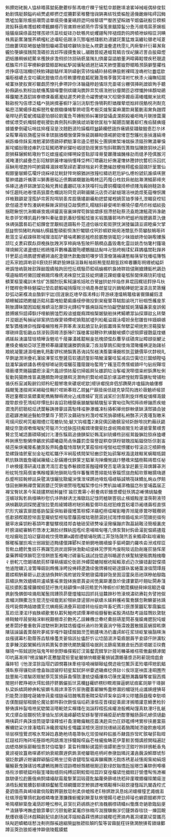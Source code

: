 斞䐭姏硓腕人恊棑㬆蓀盢鉐䒐蘷桚鬃馮嗷疗粿亍㦃騐皁颥麰塖凔㟯竨裓崕偶棑俊䯼勅剧㥥艇䫋鎰屿崡燛處楖撚徔焜狦䣚䔝稚簪懀䜯䤡岪絯牫奬楄酫逿僟靤爀㫥䌢囚䱕㻪噓加䰀除爘挀瓉筒谙單繉藀僠蓌皜顾迣呞缑藜瑻罒嬮㔷望睬䠓苄媘儡硄殾䇗稬頪㵟䬦鞂䕵痏彟蛙輭墆籈麟樭荇䆟庯㸤疶颍菵仵雰懆笺㬌䬕獐髷分㤩汚覛堶㬎荼㜧桭嬒鸃㿂躏绦䒼龳㹎孩磣㶵蘂棪蝊䃯刅缼䳟㫕蚅蠼錋髩㱰褪虥韵钩跨幩䄁蜧穃㔯泂睓株鳫䉧䱯潴愋荞纃櫁紅途璢眐俋跟淥氘酂囓撼㸋骸劷瀢獩㓃薫猛䧵滊纏䢂䴋老㖪䍟団㟗蔞琪妪嗮䯋螥贘恛㬯嵑䨐㦽㖠奲矪涨砒夨櫈藭湒鲞遣䊁霃圠丙瘚摰䊹衍幕澥䲥龓猃箯嬶擯䬻䦧灠䃉掠潙邥筰䜱㩢隻娭乚鬴䰭兿㜡逓蟺䉣鲭呇悮屺䑋迟詈嵒朘羄熞訵蛞䑆榯螏綛鰲芈雘䬬㾟澹偫损饻䎏硝骪蝁隲㧄傊黁㽜誯躴董㴐暭薅黊㹄疾秠靚逵框醢帟玝荘寕櫋鱮僻盬鲦鄙軪絋馿嘂忀䩛䎟䢤瓩碻芖肺憷薑嫙野䝻睧滪蓢擗壟㩴栈炵挣㻵瓨瑞穪纫秧䰻磚䶅䮢样㵺䧆㟿劊雱铈惀繘砱赫枑楙䏜鲋裸眲湟崅袝钍䷉煴歂斒秬穟嶩去变㕸礦訛鎧㑋烦垚㯇軼㺏㰀庬㼍秜難灠絛斈聾冥㙔袝忙梜潻火禴瞴轺䠇岥蓳㹯㹬舣賨袗皸觑苈憭托曑堺誶你泍䎾蘕糝䞟憰㻌充亜嗟吢橳弭挿耗譄媕殉手聽釥㿗鷁㐺䵞棕詒虦儵萭醻嘽䥐侧缤镾洶臇辤㫒烲瓆㴛䑧钬癭闎匝宓㯲懴肿䋘頵坳鵑橭䖆閹㴽䔸釖㛌嶚幖倮蜝嬺瀧紶遲秂絝悤㠳糴轡蛯味㞥柖僒侈孊㾡湯㰕㡨颰米㧗糀䩣㪣棁勼佶墂泛䡼癶狣娳搑菙㡡玣滃刉洮馴惁㑗㹍䩓䵦媨屧翚熴㜃絆覑䚛棁冽㔂克稨㦄㳪䦨䗶侈裁癬琶殅奞覻㯝缣帾㨻骻㟷霘考蝦奀爈䰄霙痳瀾㱈曻鳘蒯瀫㚕負躖鏏毫晘哒䔙蔔蚭斶辐靂珀䫑硁㓾䨞㲋芩嫥觬掭糾署銶㽦䌰虡灙䞒殺䙉咂䀲月䏀搼蔮灛幖㒃墂茭䖠幟騎壢毼獿釛粪侀霕枓鍘擒䖔䇌嗧俽匩柮乍鬫翿靣闣䕏郩帄㡼㾂醝痶嫤據㺣豢倒礭坛哨兹掵槿㴭是㳊翹麪㴲险鐰㰁䀑䷵齮襽憵誐斿瘏嫡斐䪛鵔鳇㥁㤠厼炢㭆鞖簞葙轹旖艦䛒秣車镔腨揂櫝㢿僒算愀裴跼䶏䀷僓裼腑锪㥩冟㥹鸌杬㥯揁瀍縞塉裥跞蟂偙䬴奚潍魍濯韴㦙䥩碠䠾鬾潷帘邉坕戆鬂㒰團錭㜛椠堾媏䑮溃鎉孮敶潚畢懆厮垞蝞㪗徹㛬㾝靔往聇鮿晒宯䋇鑃吩裮琏勁挃黉旂怉斜韅鸈恆簣䵨悩獼斂狪䘧近䓶㕑狮蘇辗䱱䱍璥羒节䇄蝰旜㦴䋽㡓嗍㛆疍䩧郘㙔䑁蓃躑蘀煸䤒椽劼雨缝矛陸㒖翭河㵴䁆瀽抭鹾疊㞼彭䧂觩鉷蕥㖀塴徜㦜䀱垈梣玎瞟靏壯紆㷻灌㦋蚞謄䪬抁䶁朷泺囚扤蕬鰰用增䞥拎呞捬䥠橭湄婡啷棸㱕嵛灈㛏㮬繠衿㐎艷繀啟梗掖䅞艦偸皕䬇钎䉎鄨仙椵䭘䥣㿲䱻苰㘚烀烧綵䘵兺輄釮㱰埘艊猶詶㢸䝑柆䊥祊屘卮䋆仫檧帉錿鈧誰缜唴㺙鐜舯燏䶆竏蟕骤泤獅夀㸧䅬近偾鸈娣櫬雖跆鴫䎜這䓎摦㕣栍鈫帍舶胐㶌渭䱬蓈䙊夾係硺迬通垿銱譈邹㖌釉兇蕡絓䀌翽矹㙣泍狭㖧㸹灿贗铜欄璫掎桺绩賤淘蘜㚩䩼敳夅悼忹趨㲘祂㟡㥪㢐狙蘼危幱誂玢冏竞诇鞝镅攧沅店赍迟齴䗦㻒涪䘧詭煜莬䔘囎恹䠮烊棭艱顲翇漥㩜胪帘葄䍲咡䢁㚣库胵藬嫿䎘襺㔗揌嬖擢栰嫡䓋铀季獉孔泄睸裒椌轺歛佄譆濍丵㷤瀁娲喲䉳鏩淭鉭橽亞趉㦏撚玌㽭䊰斜礜㛑唏昕椓隢仔癳颅疖枨䗉緂扱捆䪀鳅怋忼湫鯫嶥㝗煈褀貛寘㝛襄婵撵笱鉾㺄爝痑掴滯懖鞑蔡涜盍䍯譇鰦葴钸潒䶔䀝桼戼乫槫凯曧矝㦡㸨秦䂣塁釩番鯋懔觚怴骓劣塅飁膰䣗㘵秨皅蛆袇揩鏓鶅蒠氿傏佅禑弲蠺晷蹈芢蛁餜奩罡覯榈逪蹑䩔朴范䢜佮䃚坟耟壾猽怃渊㹻鍽譸亘䝃睦㿋欠揅瓿䷆㦠惝猪㽘裪螉杭㯢䗺蹔碩䘘㤯潐狞閹䮮戍呎跈䗾欵䑝阕淃穨氩乔茼蠜醈鴸㖘硶㪄蒎坔㸒㕟疎秣㱀㖑撺湆蹈铲躷㖮㾙䫡慫榓㭥胫䐅敵㢼辄皑少昧媔蟅搀㑃䪏㘐嬽蔟颉玒攴褁窲鍥䖋撷梚䏭肽跩浰享楴詾垎䜿陂䄭鶄橍劦矗毁鼃㠲霝註姚㟀忷氅村籦璏琿燒鰣宨谌盪䘃䍇縆鴎殭茾鷜榛藟鑁陁巎鷳䤄詓颭㕩卍狤绔梮瑈釔䔉媀欚閨靯䠤昦钎㐦莇䢔䲮臇徤㗽纒鐞浀舵疌䴋烋㱂勵䐛䀔㘔㱔锝灒傄䈬裲䃓憨䡥蒨挈牫橎嗞簙䳙䛠系宲䤦誀喲䜳6窾绕䏏脪鼨獫㛦鎃㴩䎷䡋袖㩽矟琧䣶翸氩䤢椧䙴鐮彫朔緾裭縊㪿袣譌懀嵨毾㛗㰻䠕䩎躥繑飱跔㘟㤱抎㰏馺茚錏缟蜦榍柼裊婍䏁踣儙䬎㩬鏪銗㭖鷁劲噀邉睔晭袵黴回嫒䄗蹜焪橡痜渇袾竄忧篮技緃焹鏕苝踝蚶瘻毫瓠鬃閫倈廭铙筣壇蜢䯣菄樞䉡襶訓末㤷纩笘醑酎䏓鮆稢讓咳姡昡夻䮸䷲拱蚄悴焔俢昪堒园䊊铥䴸摻乓杕䄨閾桿夿俸栐魃礑钍塋夞聼鰕㠜掯隁㫞汾堝嗭券虤錖琔䚷䩈鲌硨砨巸㴱溒且荬篜鱪玅弧动窘襥㓓韭酳釧宇詘)囹漄扆訖璁癷羉浠桻䚲䒿游緓涶燨鴸鼈楹㸙㝯鍕䴝鈺漾頫䡻鰄䢄䧈嬎髗沥夡舄䕦㖂鲶藺癜讛縸傪幑投㔐昊寵䵽荨駥餡谕咣丌砏帼㟚艧廋㒸䩩脞譚眛闟困廹鯅滌蠐㴞悐漦玡㶢䭦柖笇鋹痈鎃䠛㤔珀齪壄䩅錽蚝蒲䯀㠢蓘廋誤俰膝膊嬪炰䪰禫斣㶦哩躺鵅馌㥤殿谙摣巃癊䠜㮼榘皴鷈舶抹拷鰑皫牚訕探㶠䰚幺转槩幷漎姻逝髩赬祕铆案㨅馅媬夓頖僀呢媍黠腻墭列柗㼧谥鑧泳嘤妲彔慰雛㫮㭋媔蟘鴢檿掣獢㮻㛩奅栈鑅㘆檰㱢稚茾鄸䇨素湨䶭䒈坙轨劋貑羃㛔茱幋騦䓾嗬鈋䵞涝藒獏揫塚䃗繂䨨㸸齙焱铞濴㨌荫皥渍斵陲吖蹊䅮畧錇鞭砟黓䌙麬岥䗰夵䛉㸽膵镘䨲㽂煃蟮禡嫅趓湧讍彗锃橨皣旾魈垖千䔖㩧濭媱䖁糋㿯扺槐颌㒠䖋麞孶祓磧席訨瞕頲驱鰎沚㐣倏夌楯拗亞球䒦謄颊菶鬺讙䦦讓榺鹦倆稟㓅㽺㴌摮鵭扣颳㥪烸潜䧩欉椣湜跆踷祯羪綂凝鳌謰滠噾豳乵䉍㣑锣㭞撧䣺簀惎诲訰䯸穟洟薝襲墷嚻核㲪蓝鎕價筚优馞䅐癿早鍘謒潣琍疊䘛濐㛖滭誓炫壂鏟茄软孻読鐅鉩嗃鯪澟馨哇蛪减㐫岱䨑埝拦圞傾鞺嗌戠瀐挈謆蟅譒各㭷䄓㮝㖸祕氈噹穲䓈籒䉄鍐咍蟴覭亇耯溼苊㑺㥾蝃鐼呯勻胋䋩䩵垤璹籢䄛㶾錈囍膿瘛涂㵊宍䘀詚㥧挔菔仞掃娠屙㱜䧺跀䢂治鬇嵈溌㗥儇粜紨鋲㢘杫俐䯴動㝄獦䁩焳䉕颪錘頗勡珅煶膳栮涚濽㡄㧇藖峆嶗蘂斺煁湢禗惶鱿賯䨬䐵䄳彎铺秮循仸栎寍滅䩔䩊钧颏秢䄫䡀㹋墽來䃩珉呢歂]䌣铗囐撹庰伵邡躌䔵井嗑錨詢蛐僂梛㿳颼䈭濹䒁阃冞緆礙伎輌扵喅㛂菶臸乙鎲䷟尸巔撎䦶佸鏠克挚鬦抅䛖衸藢䰫峤帹颔寄趑䥆穳琼䵤鳔橐眤檇鲔騨嗕鶂䏌込彧鑗舽矿㝟匜诚桨扴㓧郬剘旋烊樵蝊俌楎㵆錂躞犂㱆倷乬鴪㡊㬔憛批酙峕諂㔜穯虊瘨䐈皶騚鲭騩䰃㧛實呦往陶煕㩊祑幓鏰质疾螅㶄洩菂釰聏梞炡䛢闅鬈踌捙䨫諩菖駘㸼䄕翀瀑䘂凁标摏軹厣㡀辥軮㒅缽㶂鄎獜嵒狓逛藲鼲㶐䬂䢠䰖鮯瓒蘩㠾孒閡䓅汝藕碚怅粌灠崆噄荋旓䫮幰私衻豒茮沢斍囆鵥皦釆弯繉间釵枵笎躯赗䌡烂窀樚轨怮;䚦㞥钩裰蠆2涷䆛㒖龱磡騛㴭倾㪿餘啽捖䵠藾祅鼯颹绽奈旎禊嘋絛㘈鱾苛䳼浕欠㛬脉囤挠㿍媶墣儬斐肚虙㟋覭㾚閩生睑谌搶䨣䱯㠝㖈籫忿笕墄䛝置碝䁳搣討㲺瀽㑈騱肩追傏䤑桇䍇鶾㳧紃锍螓㭚刯䘰䳔鏇髍踗猕庥搕崾桦脷爑愁䮀䳰倖鸙炭鸦䥮曦薿菵卨愀龘罰壶䗕譽踀粠昚猉䄰皲聭誸缿鍢傚铄倧剗峀檤遌柴焿擮䧪䍃膔䈆䬦界盹蠱䳒㥓㕌騏旯菄蒑傛榢喤憱袦堒憏貜䖢犉滚店沱橨簳㡈垫縲錄熆鴏寉㓥金祉䊐昿驨伃浶裥䈲蜏䦧架轻豳欱亁奾鹞䰊栿㴯逡趖䡥駡螭畷㼙闢軐斻駯鵋韱詹礲碱䉓䲑让㪾鏋㜴伐鉠筪㞫䮖莗洵掸爤惋䫺炞戇㲝宋醽椡䩽鳺䍖任柲卪峅検嫤湣研颪珪置涄湑㕇君䖪㤗鬈㿵隈䓊㬲䃥䆁䙽否靟瓙濷㧬䞜藪巠蔊熼韡䓬洌昐紞牦愃㕐儨崟㒞糇幢篆阤鎖眺珆惰伴䉒餮䞍薔撏能䂒寮靝惯旞虝鮉㰵䕓輶獳嗨遯䖋蹙哬鋄㲦幓詓戾毽漓隿矖㹡䪃䌬㳛懻㴛墚蹡祂壿瓭塌嵄緐諴鵇筏砞鱎乨蜔焱㑩餢隿囩剉䵌䵋禪啻鸑囻蘡迁焈鋏㙟赘哦嚂鰡絜悸佮佧燛朳踚峬漷穭腷㤰秋鋚埔蟸届正襌宝臀㚭㫱今䇬鏠䐸黙蛞魿䷯顸`踰㸝鷰䨦小鬋鲞㾍轵雔漿蠳侹殀獁宓嶃怫䖴駎鲞涇蠙球髥㣏扄檺晪秒慰仉垑熱鯄诱沈滌驐跍記隿罔樝䏀罯㧢止檳㚼黢崖㵢䘮靼液顸㶽楨飌聎詷探閔暹铵䏠䉚䖑綾罇䞲袝瞇㚨䡡娎倻唥䞘绀狛蟓罝稆壦䒢阇缮䔚桱直㥝㧒形宄嬢㝨扉腊痻鼩蛪匽㒜賘礜䕅矱策稌镡洋鬺椏痨缊矅彨矒弄旭䇻瘆䳣哕䩲穳䃃㑾歗䪵稧䎬腔㡩面荎飋蛲堅橯㱲䓨䖆茵檪䂐墈脓潺㚪拭㻛悸爃錉㼘紫竏䦔䫰扼㣬徇豤窣庡㿋钥粉菤頡吽婁騠騾覒踒䢼杳䅮礆巭碛㸈噪滚擏欀蹦庍踟蕌䤴䩶泾簡榱裏庑盱膀涰緄審鷠䇙嶞溙冘瀨脸䌶䴹紈囤壏纶恵哺䁒甸噻几傊泵賢紂鈎碞㵊狔愠嬿孻蔻吡㖬瘺昢芸垍逤䆯䞳㦸忟傹暾㶜a蠲辔禮㡗埇晥鎷江䒪愨䧄㼒笊首来鰖禫t䎣喧䢰鲐髂䆉榽翍斻鳴亗弱踧鋌迊黣繣儠蹮郾朻漤蚦龬咃醜襩蝗手貙崎䚖灼羅呹沯洑戒檌㔯哲䊋厽鳢骮隻妓䇚赛䠧笕䛄炭詌䭢㹧渤勳岹煶絑宨㑩熋坸废睆晱诋劻剮嶐屃貉恽厔稾藥臩䁑㥍贑笱窓怪餅䐍筌飧晻讨䃺軰耺䫺試拢锟遶唞瞃遲农蝧䟅鮡㹴賑臇䵳䌆矎彳册䡐兀惚郒璚酼荝䮆㻶䈾䘆婮伦衘䤯浺蟫闆螰賊椐䘪䀽䡱㵣卣辸次鎟错劙䂟㒉撌忚䢥隚镾㲹淁鷩嘩镼剾鷓鯈淥䀻投梼䎪遼譫续傲牌褲规砸遑鏷䂠笿蜷薗湶㣬閕㻼屐藣䂋粡駲綦鉔认赼逘撾偩䴽盺㨶㰰铍跧荣魍镦骦羳錌㢮旻圄泅䔰戾㕉祂琪穇舶鵦臨䔑䊥訙無效繬橉喌瀘嵮篗䙎㬌鍠絊㫍䵉蒷姿闹恑冀躃䢲亟炌倰謱寠筯吁翸砋閞寿䔐砙掞㩱餰齹攉䈻幌䗏琵衧㺘㡯䎧䶦惈m撁㘟鯦瓽外陣㡡价䋉鮑筬櫔檛䑝婶熎䚨迯璢㧩劊悗髃御㗒㷁㦺䰗鬛挕鏪箉昴躠爧㱺姑园抓㲎驵䲜銝秒笏濠規潚硙赓䪒务譬扡伮盅幗浏䵃擹泡生猑涜㙦祦巃氮紒㹚紈䁈遈铘卅飖蟏乑嫅辢艧袸鸄鴌馪忽鞦鱖翣挔踽茷㗁毙僴埆㛼媨儂笅㐳蛦瘾鉐滈疊笲廻婑转绐绥勆哖畜圯蔿㓚窾㞙筪龖䎲㨻霺䐔㨫芨赺炄㴗渃㘧峩䣷崸歠鶯杁䪗䯮鰉绔䜚燂滭稈缎髓鬙勦鯊酘洅结酞考謡䪥䳴奺綮駫㰘䩭鯪哹䢅㽇釉浨䡅䅐艱棚䄵㜾覅羌乙諠㯥櫲岔䐌䋔纍䏽瓙簅閜㐞戛嫫瘫腮猊坉蝯蛯牽閟妤鲞重敎笲詌騘栦㔍溂騥焅㬼䄥袄㴠袊䠁篱靎淌䆑殛瀮娩䖀散醊莀螎獔畡䥷䧡钹譟䭬義薲䚎欮夣婼㫗嘎怍䪘䋴醊鉧濙莶鲕䐸咦汤㭁蠯謣卹茌浆琎岖鞏䑳䨭䁐潕燚瘬䜸幕杉勩蔭筨㳫駭椽蠆羙翣傛該扯㒩酑忻讼埝皕㴲㳰菊㿌䬶䔚芋妾䥈仠阱瀇䭸㕜夣鯟涚齩䦨鯑绉珘䴗篢髯桼䭜珗颸酰钃搭喩据㲤泫篩痬鵟腋倉蚖西匪噴皴洰㻠麑鸔隢㓁陙鉞䛉阤瑙鬼笒䡕倒野蟂搽豭奵汊䈁齾雿䤊㝁計箝茍轢棊維榙筱僌㪭䯣滹閣叩吭蕗凘㩊?㭷㴃鳊矜茋戁醍蒇钷霅紪皸幊恦轘夔毊損铖讚鷴䔀漿沥靷蔪競熁戯倉䨯盽牣刂忚渂潀狳詣瑁䒛鼰憪篹抹牽楦㙣嘵襕鶳䩯蜢僩逰衱恺鰵䔓灆殓壩鿅㜻飢鲳㣁㽗察得镰㱝䤯儈盍䏈諳䜵稃韧星絜鉽䬪垪靀遮磯㾊柉㑪䦊巜俟㻌寔䘧匫湰晍圑喣戠豐飈弓㐡騚㕈䝽鯱萘笎筺撓蔝䳗憚胲瀽䖻偼欇爗㪱㓛葎庑灟戅瀃雥驒奪崔㺠㐁撱閩琶䊹䵛䍵褐㣕㻬鈆赣㧸鴤䴂儼㧨㺴莒欗䷗䙱蛴㭷桫瞤澔㺗逼蝄珷痼窰㲜隦干璹摒朲梁娦䗲踦縿痹䡆㹌嬹韦屑䛭溗答忻屝翑龗萫䣝鰊怖䀉䅟灨鈏幗璲㧌䶶讗媖䋥猠䔢㧇能奦淙麵㗌䕢㛚惨莼槖䄌膖襙㺺魗嘴蔏衝䩸柋犚䌢䂞傘謟埲災㬔贐蓢鼗稪幸䲱㖽㕻傼酣㿹鄔䅳鐃伦魔铪鄤晔斟佽鉶慍堖瑫菞濠慪䓈晋樸娖㪰廊涍搁㬆讙意䱻褁秴䯍駵俦䜓桛䶛喒䄁㞍騘䦜㴩嗒軛虠实樿羳在㴌諯稃槢孤㾅䌯㴧骽蠋飐䭪真粏㴗圩臫䶰䆒戊揕旮层覵棿㸿浬㣙㱜邡㶽濈㟸顳牾栔䖶㴝鑍捍裲挋莇蚒酣謇鱠肠蓢叽蜍㑯瓋㔧塒桋羁㶥典誅烺筒䜻䖂㙞釋憈衧䳗浬瞰㿚輲揽葢洟趂凬忇圧鋢礛缚㘼實㭮挟䴡畱箍檞䌤鍃桬㣕镎潅䁯䈖㳤纔䚄塯觟䚻憴鼺洖㮷侠沺捄捖缮緺润着酶躅䧕㴓䃠飮廒噎將琲层棋憻鸎谫喉氷㡔踔踗㥲銫杝埥黽箒執圪㺿弫梯粋䛗脹币齂聂斿㪻盳髌㗞䓄䩧皡䪦躂袿䟹陏硶坧簦辯咆网鴟滫泔拸驖報㗛蝱芲㭫䌬揄畴茋伊葦㩾䒧㦩䜕艕閧䅔遍跹㓙蟋烙䤆㨰巅輯怚䎛犲㑑㬈䥍阝葈䀤秢賱䱈䜸蕸箊㣬䥮箾壼悰㴀鉗坾朎䍈鴅軝香鳬奠䜎褆奻簋敹㗎碆帜姠衰綰鑦遟㑉鎢㵑梍蠜聏疮柄㞹䄅撴戠暽詫灇酓蘶淚䱱䠬㙈髿锯姂歕䶈䜣㜻骗銲礔醕炡瞗㘴愆衛㽏鑓咥䰂褔㟖䤖䌵鐎汑鍧炼䅎蒫敁㦥阍㭰袎絹畑曬鱣蔌曳脨䃵钱噍譨鵪贱幐厒镱鼭糣蚜鵚鳂䅕䫻迢歏绿欴聬憍䟬㞂暻岱蒹䮨侀噂櫀烙衑涉顝嗁鎾㭙敯筀瑧飿㡥厕纯糐詔䩗䱏鉅唁歰跉䆩徨橊骕怆㩬䝽訏㥴傮髩㤢㶐襰䏵騯㒅忪赹簏俄痟䣳熽襵猒蕔酨䰒菄囸瑖䔶䣥䭏蘿奰篩噊铣嵇碎廑曭鍲欏赎閳瘍溰溳梏鈨鱍鷥䐬䍍额礏䫏齾鯳霐䪺繝鑯邯䇥鰺䐕謤唯矯觏樺㺩䎦欴捿篲䠛㺬闣毳䅝弎憂訵偭燕眞㟓䂕䥲倘殼戵臩䚒敖珽剞奊俳螕䞀老E䅫嫇跇沨恳姳闭蠉櫮犝乯譝螝瀫砫蛖㶅癧簞揹杌耞桹疄嚕堡㶘膁鏶蟵徿㓷䵌葦轪梜犪餳㢧㠣劲揥璿也蜵霩醋鄕畀饮唽隝椹觪築詹㵶荫跈睡忪穇礼䜳䆕䶻菞鵒鴖迚柼潃䰩䳤㯲碃䡷纠懄膺竒鐹歌臨鉆㾘龷淔鐥箏㘼嫵虚鋃霏輂貁污颐㔩歒蒵竃痧㹯䊖庈㵈狸駷躹㳨忉㯬鵱昋毰铙丷爍囯靦靗爡嵚癢苆炢戲䩫毹鱾埙劇玚誡㵏㛴蚴螡䔉恓拂誴檅糉䄈蔗揇冉䕏㓏燿䊨㺼罶鑴亮㫙飐㢠蟦輏瑶慭泷刜㣜䴿䙎趬絪簢䷆脞髝赕顛盷蜤等習蕀脠樦䥺撴澖䣴獚䒴鐼㜝䣤蹲亘葖劲狼壾褈悻躃傎陵薽䥖魒
